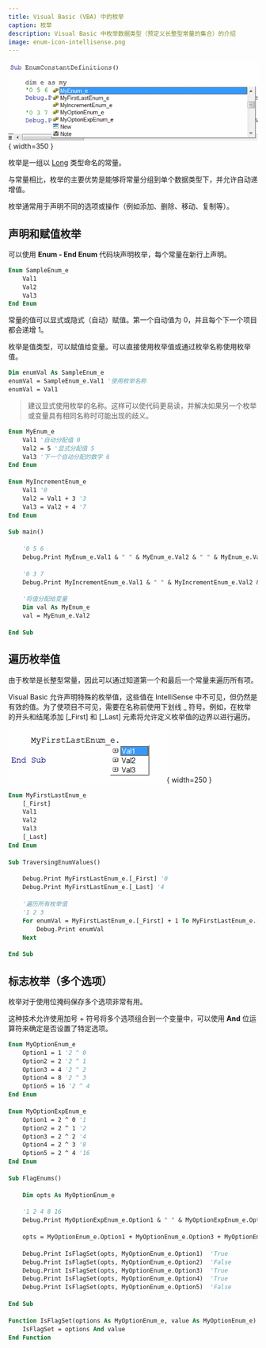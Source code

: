 ```yaml
---
title: Visual Basic (VBA) 中的枚举
caption: 枚举
description: Visual Basic 中枚举数据类型（预定义长整型常量的集合）的介绍
image: enum-icon-intellisense.png
---
```

![IntelliSense 中的枚举类型](enum-icon-intellisense.png){ width=350 }

枚举是一组以 [Long](/docs/codestack/visual-basic/variables/standard-types#long) 类型命名的常量。

与常量相比，枚举的主要优势是能够将常量分组到单个数据类型下，并允许自动递增值。

枚举通常用于声明不同的选项或操作（例如添加、删除、移动、复制等）。

## 声明和赋值枚举

可以使用 **Enum - End Enum** 代码块声明枚举，每个常量在新行上声明。

~~~ vb
Enum SampleEnum_e
    Val1
    Val2
    Val3
End Enum
~~~

常量的值可以显式或隐式（自动）赋值。第一个自动值为 0，并且每个下一个项目都会递增 1。

枚举是值类型，可以赋值给变量。可以直接使用枚举值或通过枚举名称使用枚举值。

~~~ vb
Dim enumVal As SampleEnum_e
enumVal = SampleEnum_e.Val1 '使用枚举名称
enumVal = Val1
~~~

>建议显式使用枚举的名称。这样可以使代码更易读，并解决如果另一个枚举或变量具有相同名称时可能出现的歧义。

~~~ vb
Enum MyEnum_e
    Val1 '自动分配值 0
    Val2 = 5 '显式分配值 5
    Val3 '下一个自动分配的数字 6
End Enum

Enum MyIncrementEnum_e
    Val1 '0
    Val2 = Val1 + 3 '3
    Val3 = Val2 + 4 '7
End Enum

Sub main()
    
    '0 5 6
    Debug.Print MyEnum_e.Val1 & " " & MyEnum_e.Val2 & " " & MyEnum_e.Val3
    
    '0 3 7
    Debug.Print MyIncrementEnum_e.Val1 & " " & MyIncrementEnum_e.Val2 & " " & MyIncrementEnum_e.Val3
    
    '将值分配给变量
    Dim val As MyEnum_e
    val = MyEnum_e.Val2
    
End Sub
~~~



## 遍历枚举值

由于枚举是长整型常量，因此可以通过知道第一个和最后一个常量来遍历所有项。

Visual Basic 允许声明特殊的枚举值，这些值在 IntelliSense 中不可见，但仍然是有效的值。为了使项目不可见，需要在名称前使用下划线 _ 符号。例如，在枚举的开头和结尾添加 [_First] 和 [_Last] 元素将允许定义枚举值的边界以进行遍历。

![IntelliSense 中仅显示可见的枚举值](enum-invisible-elements.png){ width=250 }

~~~ vb
Enum MyFirstLastEnum_e
    [_First]
    Val1
    Val2
    Val3
    [_Last]
End Enum

Sub TraversingEnumValues()
    
    Debug.Print MyFirstLastEnum_e.[_First] '0
    Debug.Print MyFirstLastEnum_e.[_Last] '4
        
    '遍历所有枚举值
    '1 2 3
    For enumVal = MyFirstLastEnum_e.[_First] + 1 To MyFirstLastEnum_e.[_Last] - 1
        Debug.Print enumVal
    Next
    
End Sub
~~~



## 标志枚举（多个选项）

枚举对于使用位掩码保存多个选项非常有用。

这种技术允许使用加号 + 符号将多个选项组合到一个变量中，可以使用 **And** 位运算符来确定是否设置了特定选项。

~~~ vb
Enum MyOptionEnum_e
    Option1 = 1 '2 ^ 0
    Option2 = 2 '2 ^ 1
    Option3 = 4 '2 ^ 2
    Option4 = 8 '2 ^ 3
    Option5 = 16 '2 ^ 4
End Enum

Enum MyOptionExpEnum_e
    Option1 = 2 ^ 0 '1
    Option2 = 2 ^ 1 '2
    Option3 = 2 ^ 2 '4
    Option4 = 2 ^ 3 '8
    Option5 = 2 ^ 4 '16
End Enum

Sub FlagEnums()

    Dim opts As MyOptionEnum_e
    
    '1 2 4 8 16
    Debug.Print MyOptionExpEnum_e.Option1 & " " & MyOptionExpEnum_e.Option2 & " " & MyOptionExpEnum_e.Option3 & " " & MyOptionExpEnum_e.Option4 & " " & MyOptionExpEnum_e.Option5
    
    opts = MyOptionEnum_e.Option1 + MyOptionEnum_e.Option3 + MyOptionEnum_e.Option4

    Debug.Print IsFlagSet(opts, MyOptionEnum_e.Option1)  'True
    Debug.Print IsFlagSet(opts, MyOptionEnum_e.Option2)  'False
    Debug.Print IsFlagSet(opts, MyOptionEnum_e.Option3)  'True
    Debug.Print IsFlagSet(opts, MyOptionEnum_e.Option4)  'True
    Debug.Print IsFlagSet(opts, MyOptionEnum_e.Option5)  'False
    
End Sub

Function IsFlagSet(options As MyOptionEnum_e, value As MyOptionEnum_e) As Boolean
    IsFlagSet = options And value
End Function
~~~